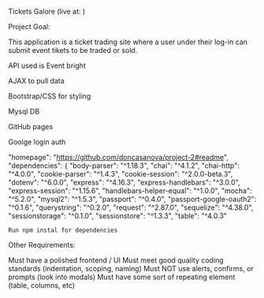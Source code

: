 Tickets Galore (live at: )

Project Goal:

This application is a ticket trading site where a user under their log-in can submit event tikets to be traded or sold.

API used is Event bright

AJAX to pull data

Bootstrap/CSS for styling

Mysql DB

GitHub pages

Goolge login auth

 "homepage": "https://github.com/doncasanova/project-2#readme",
  "dependencies": {
    "body-parser": "^1.18.3",
    "chai": "^4.1.2",
    "chai-http": "^4.0.0",
    "cookie-parser": "^1.4.3",
    "cookie-session": "^2.0.0-beta.3",
    "dotenv": "^6.0.0",
    "express": "^4.16.3",
    "express-handlebars": "^3.0.0",
    "express-session": "^1.15.6",
    "handlebars-helper-equal": "^1.0.0",
    "mocha": "^5.2.0",
    "mysql2": "^1.5.3",
    "passport": "^0.4.0",
    "passport-google-oauth2": "^0.1.6",
    "querystring": "^0.2.0",
    "request": "^2.87.0",
    "sequelize": "^4.38.0",
    "sessionstorage": "^0.1.0",
    "sessionstore": "^1.3.3",
    "table": "^4.0.3"
    
    Run npm instal for dependencies

Other Requirements:

Must have a polished frontend / UI
Must meet good quality coding standards (indentation, scoping, naming)
Must NOT use alerts, confirms, or prompts (look into modals)
Must have some sort of repeating element (table, columns, etc)
